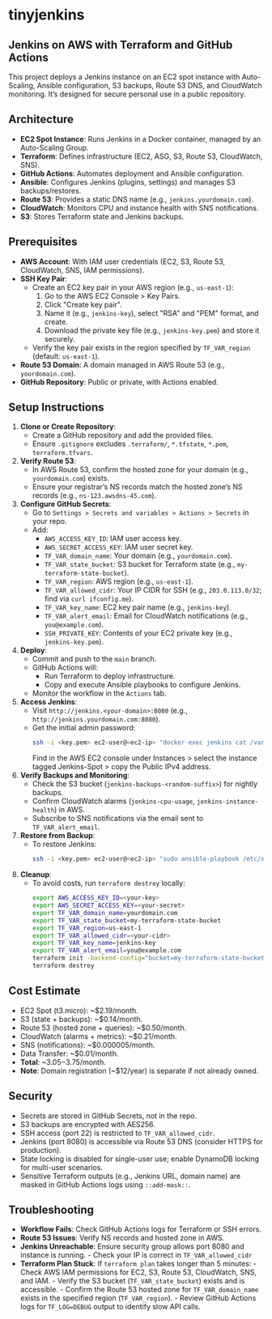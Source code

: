 # tinyjenkins

## Jenkins on AWS with Terraform and GitHub Actions

   This project deploys a Jenkins instance on an EC2 spot instance with Auto-Scaling, Ansible configuration, S3 backups, Route 53 DNS, and CloudWatch monitoring. It’s designed for secure personal use in a public repository.

   ## Architecture
   - **EC2 Spot Instance**: Runs Jenkins in a Docker container, managed by an Auto-Scaling Group.
   - **Terraform**: Defines infrastructure (EC2, ASG, S3, Route 53, CloudWatch, SNS).
   - **GitHub Actions**: Automates deployment and Ansible configuration.
   - **Ansible**: Configures Jenkins (plugins, settings) and manages S3 backups/restores.
   - **Route 53**: Provides a static DNS name (e.g., `jenkins.yourdomain.com`).
   - **CloudWatch**: Monitors CPU and instance health with SNS notifications.
   - **S3**: Stores Terraform state and Jenkins backups.

   ## Prerequisites
   - **AWS Account**: With IAM user credentials (EC2, S3, Route 53, CloudWatch, SNS, IAM permissions).
   - **SSH Key Pair**:
     - Create an EC2 key pair in your AWS region (e.g., `us-east-1`):
       1. Go to the AWS EC2 Console > Key Pairs.
       2. Click "Create key pair".
       3. Name it (e.g., `jenkins-key`), select "RSA" and "PEM" format, and create.
       4. Download the private key file (e.g., `jenkins-key.pem`) and store it securely.
     - Verify the key pair exists in the region specified by `TF_VAR_region` (default: `us-east-1`).
   - **Route 53 Domain**: A domain managed in AWS Route 53 (e.g., `yourdomain.com`).
   - **GitHub Repository**: Public or private, with Actions enabled.

   ## Setup Instructions
   1. **Clone or Create Repository**:
      - Create a GitHub repository and add the provided files.
      - Ensure `.gitignore` excludes `.terraform/`, `*.tfstate`, `*.pem`, `terraform.tfvars`.
   2. **Verify Route 53**:
      - In AWS Route 53, confirm the hosted zone for your domain (e.g., `yourdomain.com`) exists.
      - Ensure your registrar’s NS records match the hosted zone’s NS records (e.g., `ns-123.awsdns-45.com`).
   3. **Configure GitHub Secrets**:
      - Go to `Settings > Secrets and variables > Actions > Secrets` in your repo.
      - Add:
        - `AWS_ACCESS_KEY_ID`: IAM user access key.
        - `AWS_SECRET_ACCESS_KEY`: IAM user secret key.
        - `TF_VAR_domain_name`: Your domain (e.g., `yourdomain.com`).
        - `TF_VAR_state_bucket`: S3 bucket for Terraform state (e.g., `my-terraform-state-bucket`).
        - `TF_VAR_region`: AWS region (e.g., `us-east-1`).
        - `TF_VAR_allowed_cidr`: Your IP CIDR for SSH (e.g., `203.0.113.0/32`; find via `curl ifconfig.me`).
        - `TF_VAR_key_name`: EC2 key pair name (e.g., `jenkins-key`).
        - `TF_VAR_alert_email`: Email for CloudWatch notifications (e.g., `you@example.com`).
        - `SSH_PRIVATE_KEY`: Contents of your EC2 private key (e.g., `jenkins-key.pem`).
   4. **Deploy**:
      - Commit and push to the `main` branch.
      - GitHub Actions will:
        - Run Terraform to deploy infrastructure.
        - Copy and execute Ansible playbooks to configure Jenkins.
      - Monitor the workflow in the `Actions` tab.
   5. **Access Jenkins**:
      - Visit `http://jenkins.<your-domain>:8080` (e.g., `http://jenkins.yourdomain.com:8080`).
      - Get the initial admin password:
        ```bash
        ssh -i <key.pem> ec2-user@<ec2-ip> "docker exec jenkins cat /var/jenkins_home/secrets/initialAdminPassword"
        ```
        Find <ec2-ip> in the AWS EC2 console under Instances > select the instance tagged Jenkins-Spot > copy the Public IPv4 address.
   6. **Verify Backups and Monitoring**:
      - Check the S3 bucket (`jenkins-backups-<random-suffix>`) for nightly backups.
      - Confirm CloudWatch alarms (`jenkins-cpu-usage`, `jenkins-instance-health`) in AWS.
      - Subscribe to SNS notifications via the email sent to `TF_VAR_alert_email`.
   7. **Restore from Backup**:
      - To restore Jenkins:
        ```bash
        ssh -i <key.pem> ec2-user@<ec2-ip> "sudo ansible-playbook /etc/ansible/restore.yml"
        ```
   8. **Cleanup**:
      - To avoid costs, run `terraform destroy` locally:
        ```bash
        export AWS_ACCESS_KEY_ID=<your-key>
        export AWS_SECRET_ACCESS_KEY=<your-secret>
        export TF_VAR_domain_name=yourdomain.com
        export TF_VAR_state_bucket=my-terraform-state-bucket
        export TF_VAR_region=us-east-1
        export TF_VAR_allowed_cidr=<your-cidr>
        export TF_VAR_key_name=jenkins-key
        export TF_VAR_alert_email=you@example.com
        terraform init -backend-config="bucket=my-terraform-state-bucket" -backend-config="region=us-east-1"
        terraform destroy
        ```

   ## Cost Estimate
   - EC2 Spot (t3.micro): ~$2.19/month.
   - S3 (state + backups): ~$0.14/month.
   - Route 53 (hosted zone + queries): ~$0.50/month.
   - CloudWatch (alarms + metrics): ~$0.21/month.
   - SNS (notifications): ~$0.000005/month.
   - Data Transfer: ~$0.01/month.
   - **Total**: ~$3.05-$3.75/month.
   - **Note**: Domain registration (~$12/year) is separate if not already owned.

   ## Security
   - Secrets are stored in GitHub Secrets, not in the repo.
   - S3 backups are encrypted with AES256.
   - SSH access (port 22) is restricted to `TF_VAR_allowed_cidr`.
   - Jenkins (port 8080) is accessible via Route 53 DNS (consider HTTPS for production).
   - State locking is disabled for single-user use; enable DynamoDB locking for multi-user scenarios.
   - Sensitive Terraform outputs (e.g., Jenkins URL, domain name) are masked in GitHub Actions logs using `::add-mask::`.

   ## Troubleshooting
   - **Workflow Fails**: Check GitHub Actions logs for Terraform or SSH errors.
   - **Route 53 Issues**: Verify NS records and hosted zone in AWS.
   - **Jenkins Unreachable**: Ensure security group allows port 8080 and instance is running. 
    - Check your IP is correct in `TF_VAR_allowed_cidr`
   - **Terraform Plan Stuck**: If `terraform plan` takes longer than 5 minutes:
    - Check AWS IAM permissions for EC2, S3, Route 53, CloudWatch, SNS, and IAM.
    - Verify the S3 bucket (`TF_VAR_state_bucket`) exists and is accessible.
    - Confirm the Route 53 hosted zone for `TF_VAR_domain_name` exists in the specified region (`TF_VAR_region`).
    - Review GitHub Actions logs for `TF_LOG=DEBUG` output to identify slow API calls.